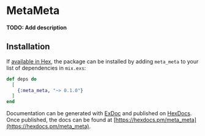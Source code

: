 # MetaMeta

**TODO: Add description**

## Installation

If [available in Hex](https://hex.pm/docs/publish), the package can be installed
by adding `meta_meta` to your list of dependencies in `mix.exs`:

```elixir
def deps do
  [
    {:meta_meta, "~> 0.1.0"}
  ]
end
```

Documentation can be generated with [ExDoc](https://github.com/elixir-lang/ex_doc)
and published on [HexDocs](https://hexdocs.pm). Once published, the docs can
be found at [https://hexdocs.pm/meta_meta](https://hexdocs.pm/meta_meta).

